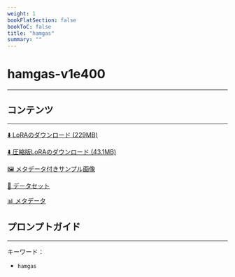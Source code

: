 ```yaml
---
weight: 1
bookFlatSection: false
bookToC: false
title: "hamgas"
summary: ""
---
```


<!--markdownlint-disable MD025 MD033 -->

# hamgas-v1e400

---

## コンテンツ

---

[⬇️ LoRAのダウンロード (229MB)](https://huggingface.co/k4d3/yiff_toolkit/resolve/main/ponyxl_loras/hamgas-v1e400.safetensors?download=true)

[⬇️ 圧縮版LoRAのダウンロード (43.1MB)](https://huggingface.co/k4d3/yiff_toolkit/resolve/main/ponyxl_loras_shrunk_2/hamgas-v1e400_frockpt1_th-3.55.safetensors?download=true)

[🖼️ メタデータ付きサンプル画像](https://huggingface.co/k4d3/yiff_toolkit/tree/main/static/{})

[📐 データセット](https://huggingface.co/datasets/k4d3/furry/tree/main/by_hamgas)

[📊 メタデータ](https://huggingface.co/k4d3/yiff_toolkit/raw/main/ponyxl_loras/hamgas-v1e400.json)

## プロンプトガイド

---

キーワード：

- `hamgas`
